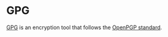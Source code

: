 # GPG

[GPG](https://gnupg.org/) is an encryption tool that follows the [OpenPGP
standard](https://www.openpgp.org/).
